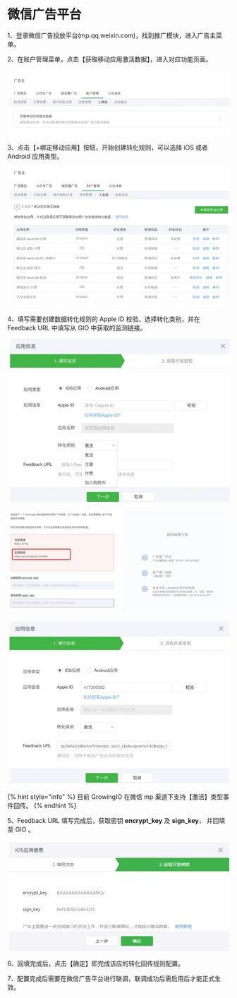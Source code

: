 # 微信广告平台

1、登录微信广告投放平台\(mp.qq.weixin.com\)，找到推广模块，进入广告主菜单。

2、在账户管理菜单，点击【获取移动应用激活数据】，进入对应功能页面。

![](../../.gitbook/assets/image%20%28419%29.png)

3、点击【+绑定移动应用】按钮，开始创建转化规则，可以选择 iOS 或者 Android 应用类型。

![](../../.gitbook/assets/image%20%28306%29.png)

4、填写需要创建数据转化规则的 Apple ID 校验，选择转化类别，并在 Feedback URL 中填写从 GIO 中获取的监测链接。

![](../../.gitbook/assets/image%20%2883%29.png)

![](../../.gitbook/assets/image%20%284%29.png)

![](../../.gitbook/assets/image%20%28219%29.png)

{% hint style="info" %}
目前 GrowingIO 在微信 mp 渠道下支持【激活】类型事件回传。
{% endhint %}

5、Feedback URL 填写完成后，获取密钥 **encrypt\_key** 及 **sign\_key**， 并回填至 GIO 。

![](../../.gitbook/assets/image%20%28109%29.png)

6、回填完成后，点击【确定】即完成该应的转化回传规则配置。

7、配置完成后需要在微信广告平台进行联调，联调成功后需启用后才能正式生效。


